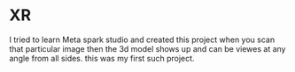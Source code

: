 # XR
I tried to learn Meta spark studio and created this project when you scan that particular image then the 3d model shows up and can be viewes at any angle from all sides.
this was my first such project.
